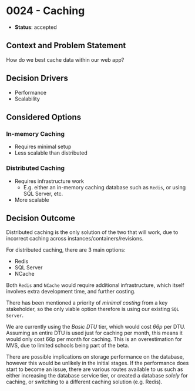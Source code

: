 # 0024 - Caching

* **Status**: accepted

## Context and Problem Statement

How do we best cache data within our web app?

## Decision Drivers

* Performance
* Scalability

## Considered Options

### In-memory Caching

- Requires minimal setup
- Less scalable than distributed

### Distributed Caching

- Requires infrastructure work
  - E.g. either an in-memory caching database such as `Redis`, or using SQL Server, etc.
- More scalable

## Decision Outcome

Distributed caching is the only solution of the two that will work, due to incorrect caching across instances/containers/revisions.

For distributed caching, there are 3 main options:

- Redis
- SQL Server
- NCache

Both `Redis` and `NCache` would require additional infrastructure, which itself involves extra development time, and further costing. 

There has been mentioned a priority of _minimal costing_ from a key stakeholder, so the only viable option therefore is using our existing `SQL Server`.

We are currently using the _Basic DTU_ tier, which would cost _66p_ per DTU. Assuming an entire DTU is used just for caching per month, this means it would only cost 66p per month for caching. This is an overestimation for MVS, due to limited schools being part of the beta. 

There are possible implications on storage performance on the database, however this would be unlikely in the initial stages. If the performance does start to become an issue, there are various routes available to us such as either increasing the database service tier, or created a database _solely_ for caching, or switching to a different caching solution (e.g. Redis).